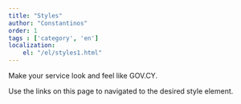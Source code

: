 ```yaml
---
title: "Styles"
author: "Constantinos"
order: 1
tags : ['category', 'en']
localization: 
    el: "/el/styles1.html"
---
```

Make your service look and feel like GOV.CY.

Use the links on this page to navigated to the desired style element.
